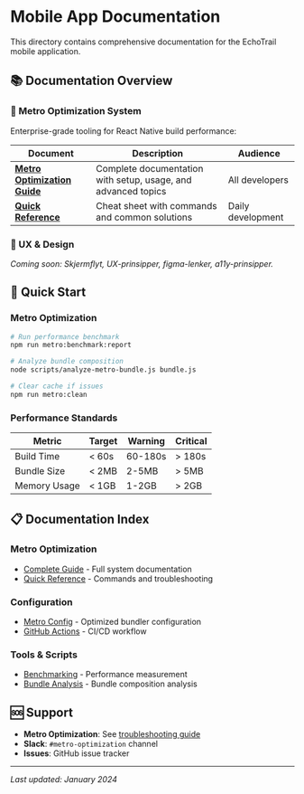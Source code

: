 # Mobile App Documentation

This directory contains comprehensive documentation for the EchoTrail mobile application.

## 📚 Documentation Overview

### 🎯 Metro Optimization System

Enterprise-grade tooling for React Native build performance:

| Document | Description | Audience |
|----------|-------------|----------|
| **[Metro Optimization Guide](METRO_OPTIMIZATION_GUIDE.md)** | Complete documentation with setup, usage, and advanced topics | All developers |
| **[Quick Reference](METRO_QUICK_REFERENCE.md)** | Cheat sheet with commands and common solutions | Daily development |

### 🎨 UX & Design

*Coming soon: Skjermflyt, UX-prinsipper, figma-lenker, a11y-prinsipper.*

## 🚀 Quick Start

### Metro Optimization
```bash
# Run performance benchmark
npm run metro:benchmark:report

# Analyze bundle composition  
node scripts/analyze-metro-bundle.js bundle.js

# Clear cache if issues
npm run metro:clean
```

### Performance Standards
| Metric | Target | Warning | Critical |
|--------|--------|---------|----------|
| Build Time | < 60s | 60-180s | > 180s |
| Bundle Size | < 2MB | 2-5MB | > 5MB |
| Memory Usage | < 1GB | 1-2GB | > 2GB |

## 📋 Documentation Index

### Metro Optimization
- [Complete Guide](METRO_OPTIMIZATION_GUIDE.md) - Full system documentation
- [Quick Reference](METRO_QUICK_REFERENCE.md) - Commands and troubleshooting

### Configuration
- [Metro Config](../metro.config.js) - Optimized bundler configuration
- [GitHub Actions](../.github/workflows/metro-optimization-analysis.yml) - CI/CD workflow

### Tools & Scripts
- [Benchmarking](../scripts/run-metro-benchmarks.js) - Performance measurement
- [Bundle Analysis](../scripts/analyze-metro-bundle.js) - Bundle composition analysis

## 🆘 Support

- **Metro Optimization**: See [troubleshooting guide](METRO_OPTIMIZATION_GUIDE.md#troubleshooting)
- **Slack**: `#metro-optimization` channel
- **Issues**: GitHub issue tracker

---

*Last updated: January 2024*
